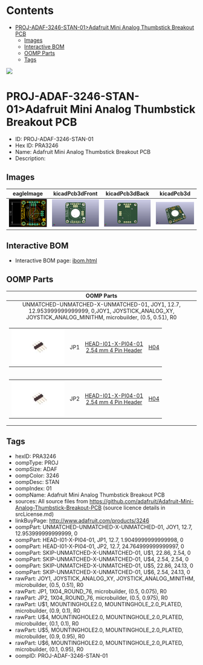 



Contents
========

* [PROJ-ADAF-3246-STAN-01>Adafruit Mini Analog Thumbstick Breakout PCB](#proj-adaf-3246-stan-01adafruit-mini-analog-thumbstick-breakout-pcb)
	* [Images](#images)
	* [Interactive BOM](#interactive-bom)
	* [OOMP Parts](#oomp-parts)
	* [Tags](#tags)
  
![][im]
# PROJ-ADAF-3246-STAN-01>Adafruit Mini Analog Thumbstick Breakout PCB

- ID: PROJ-ADAF-3246-STAN-01
- Hex ID: PRA3246
- Name: Adafruit Mini Analog Thumbstick Breakout PCB
- Description: 

## Images
  
  

|eagleImage|kicadPcb3dFront|kicadPcb3dBack|kicadPcb3d|
| :---: | :---: | :---: | :---: |
|[![eagleImage](eagleImage_140.png)](eagleImage_600.png)|[![kicadPcb3dFront](kicadPcb3dFront_140.png)](kicadPcb3dFront_600.png)|[![kicadPcb3dBack](kicadPcb3dBack_140.png)](kicadPcb3dBack_600.png)|[![kicadPcb3d](kicadPcb3d_140.png)](kicadPcb3d_600.png)|

## Interactive BOM

- Interactive BOM page: [ibom.html](kicad/bom/ibom.html)

## OOMP Parts
  

|OOMP Parts|
| :---: |
|UNMATCHED-UNMATCHED-X-UNMATCHED-01, JOY1, 12.7, 12.953999999999999, 0,JOY1, JOYSTICK_ANALOG_XY, JOYSTICK_ANALOG_MINITHM, microbuilder, (0.5, 0.51), R0|
|<table><tr><td>![HEAD-I01-X-PI04-01](https://raw.githubusercontent.com/oomlout/oomlout_OOMP_parts/main/HEAD-I01-X-PI04-01/image_140.jpg)</td><td> JP1</td><td>[HEAD-I01-X-PI04-01<br>2.54 mm 4 Pin Header](https://github.com/oomlout/oomlout_OOMP_parts/tree/main/HEAD-I01-X-PI04-01/)</td><td>[H04](https://github.com/oomlout/oomlout_OOMP_parts/tree/main/HEAD-I01-X-PI04-01/)</td></tr></table>|
|<table><tr><td>![HEAD-I01-X-PI04-01](https://raw.githubusercontent.com/oomlout/oomlout_OOMP_parts/main/HEAD-I01-X-PI04-01/image_140.jpg)</td><td> JP2</td><td>[HEAD-I01-X-PI04-01<br>2.54 mm 4 Pin Header](https://github.com/oomlout/oomlout_OOMP_parts/tree/main/HEAD-I01-X-PI04-01/)</td><td>[H04](https://github.com/oomlout/oomlout_OOMP_parts/tree/main/HEAD-I01-X-PI04-01/)</td></tr></table>|

## Tags

- hexID: PRA3246
- oompType: PROJ
- oompSize: ADAF
- oompColor: 3246
- oompDesc: STAN
- oompIndex: 01
- oompName: Adafruit Mini Analog Thumbstick Breakout PCB
- sources: All source files from https://github.com/adafruit/Adafruit-Mini-Analog-Thumbstick-Breakout-PCB (source licence details in srcLicense.md)
- linkBuyPage: http://www.adafruit.com/products/3246
- oompPart: UNMATCHED-UNMATCHED-X-UNMATCHED-01, JOY1, 12.7, 12.953999999999999, 0
- oompPart: HEAD-I01-X-PI04-01, JP1, 12.7, 1.9049999999999998, 0
- oompPart: HEAD-I01-X-PI04-01, JP2, 12.7, 24.764999999999997, 0
- oompPart: SKIP-UNMATCHED-X-UNMATCHED-01, U$1, 22.86, 2.54, 0
- oompPart: SKIP-UNMATCHED-X-UNMATCHED-01, U$4, 2.54, 2.54, 0
- oompPart: SKIP-UNMATCHED-X-UNMATCHED-01, U$5, 22.86, 24.13, 0
- oompPart: SKIP-UNMATCHED-X-UNMATCHED-01, U$6, 2.54, 24.13, 0
- rawPart: JOY1, JOYSTICK_ANALOG_XY, JOYSTICK_ANALOG_MINITHM, microbuilder, (0.5, 0.51), R0
- rawPart: JP1, 1X04_ROUND_76, microbuilder, (0.5, 0.075), R0
- rawPart: JP2, 1X04_ROUND_76, microbuilder, (0.5, 0.975), R0
- rawPart: U$1, MOUNTINGHOLE2.0, MOUNTINGHOLE_2.0_PLATED, microbuilder, (0.9, 0.1), R0
- rawPart: U$4, MOUNTINGHOLE2.0, MOUNTINGHOLE_2.0_PLATED, microbuilder, (0.1, 0.1), R0
- rawPart: U$5, MOUNTINGHOLE2.0, MOUNTINGHOLE_2.0_PLATED, microbuilder, (0.9, 0.95), R0
- rawPart: U$6, MOUNTINGHOLE2.0, MOUNTINGHOLE_2.0_PLATED, microbuilder, (0.1, 0.95), R0
- oompID: PROJ-ADAF-3246-STAN-01



[im]: kicadPcb3d_450.png
